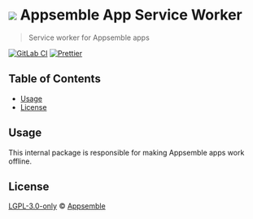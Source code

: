 # ![](https://gitlab.com/appsemble/appsemble/-/raw/0.34.13/config/assets/logo.svg) Appsemble App Service Worker

> Service worker for Appsemble apps

[![GitLab CI](https://gitlab.com/appsemble/appsemble/badges/0.34.13/pipeline.svg)](https://gitlab.com/appsemble/appsemble/-/releases/0.34.13)
[![Prettier](https://img.shields.io/badge/code_style-prettier-ff69b4.svg)](https://prettier.io)

## Table of Contents

- [Usage](#usage)
- [License](#license)

## Usage

This internal package is responsible for making Appsemble apps work offline.

## License

[LGPL-3.0-only](https://gitlab.com/appsemble/appsemble/-/blob/0.34.13/LICENSE.md) ©
[Appsemble](https://appsemble.com)
